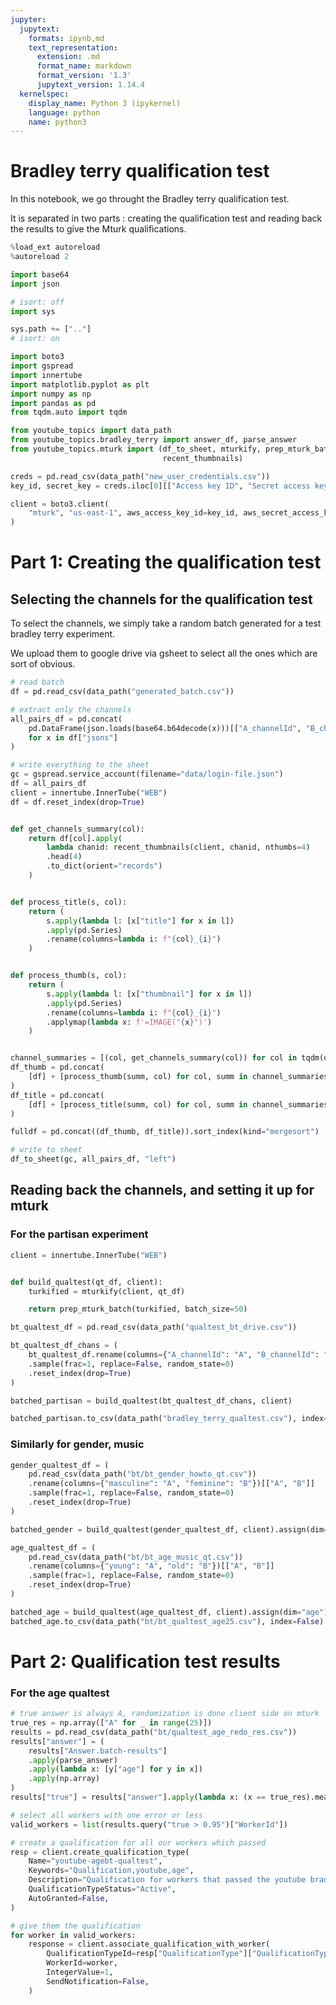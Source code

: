 ```yaml
---
jupyter:
  jupytext:
    formats: ipynb,md
    text_representation:
      extension: .md
      format_name: markdown
      format_version: '1.3'
      jupytext_version: 1.14.4
  kernelspec:
    display_name: Python 3 (ipykernel)
    language: python
    name: python3
---
```


# Bradley terry qualification test

In this notebook, we go throught the Bradley terry qualification test.

It is separated in two parts : creating the qualification test and reading back the results to give the Mturk qualifications.

```python
%load_ext autoreload
%autoreload 2
```

```python
import base64
import json

# isort: off
import sys

sys.path += [".."]
# isort: on

import boto3
import gspread
import innertube
import matplotlib.pyplot as plt
import numpy as np
import pandas as pd
from tqdm.auto import tqdm

from youtube_topics import data_path
from youtube_topics.bradley_terry import answer_df, parse_answer
from youtube_topics.mturk import (df_to_sheet, mturkify, prep_mturk_batch,
                                  recent_thumbnails)
```

```python tags=[]
creds = pd.read_csv(data_path("new_user_credentials.csv"))
key_id, secret_key = creds.iloc[0][["Access key ID", "Secret access key"]]

client = boto3.client(
    "mturk", "us-east-1", aws_access_key_id=key_id, aws_secret_access_key=secret_key
)
```
# Part 1: Creating the qualification test 


## Selecting the channels for the qualification test

To select the channels, we simply take a random batch generated for a test bradley terry experiment.

We upload them to google drive via gsheet to select all the ones which are sort of obvious.

```python
# read batch
df = pd.read_csv(data_path("generated_batch.csv"))

# extract only the channels
all_pairs_df = pd.concat(
    pd.DataFrame(json.loads(base64.b64decode(x)))[["A_channelId", "B_channelId"]]
    for x in df["jsons"]
)

# write everything to the sheet
gc = gspread.service_account(filename="data/login-file.json")
df = all_pairs_df
client = innertube.InnerTube("WEB")
df = df.reset_index(drop=True)


def get_channels_summary(col):
    return df[col].apply(
        lambda chanid: recent_thumbnails(client, chanid, nthumbs=4)
        .head(4)
        .to_dict(orient="records")
    )


def process_title(s, col):
    return (
        s.apply(lambda l: [x["title"] for x in l])
        .apply(pd.Series)
        .rename(columns=lambda i: f"{col}_{i}")
    )


def process_thumb(s, col):
    return (
        s.apply(lambda l: [x["thumbnail"] for x in l])
        .apply(pd.Series)
        .rename(columns=lambda i: f"{col}_{i}")
        .applymap(lambda x: f'=IMAGE("{x}")')
    )


channel_summaries = [(col, get_channels_summary(col)) for col in tqdm(df.columns)]
df_thumb = pd.concat(
    [df] + [process_thumb(summ, col) for col, summ in channel_summaries], axis=1
)
df_title = pd.concat(
    [df] + [process_title(summ, col) for col, summ in channel_summaries], axis=1
)

fulldf = pd.concat((df_thumb, df_title)).sort_index(kind="mergesort")

# write to sheet
df_to_sheet(gc, all_pairs_df, "left")
```

## Reading back the channels, and setting it up for mturk 


### For the partisan experiment

```python
client = innertube.InnerTube("WEB")


def build_qualtest(qt_df, client):
    turkified = mturkify(client, qt_df)

    return prep_mturk_batch(turkified, batch_size=50)
```

```python
bt_qualtest_df = pd.read_csv(data_path("qualtest_bt_drive.csv"))

bt_qualtest_df_chans = (
    bt_qualtest_df.rename(columns={"A_channelId": "A", "B_channelId": "B"})[["A", "B"]]
    .sample(frac=1, replace=False, random_state=0)
    .reset_index(drop=True)
)

batched_partisan = build_qualtest(bt_qualtest_df_chans, client)

batched_partisan.to_csv(data_path("bradley_terry_qualtest.csv"), index=False)
```

### Similarly for gender, music

```python
gender_qualtest_df = (
    pd.read_csv(data_path("bt/bt_gender_howto_qt.csv"))
    .rename(columns={"masculine": "A", "feminine": "B"})[["A", "B"]]
    .sample(frac=1, replace=False, random_state=0)
    .reset_index(drop=True)
)

batched_gender = build_qualtest(gender_qualtest_df, client).assign(dim="gender")
```

```python
age_qualtest_df = (
    pd.read_csv(data_path("bt/bt_age_music_qt.csv"))
    .rename(columns={"young": "A", "old": "B"})[["A", "B"]]
    .sample(frac=1, replace=False, random_state=0)
    .reset_index(drop=True)
)

batched_age = build_qualtest(age_qualtest_df, client).assign(dim="age")
batched_age.to_csv(data_path("bt/bt_qualtest_age25.csv"), index=False)
```

# Part 2: Qualification test results


### For the age qualtest

```python
# true answer is always A, randomization is done client side on mturk
true_res = np.array(["A" for _ in range(25)])
results = pd.read_csv(data_path("bt/qualtest_age_redo_res.csv"))
results["answer"] = (
    results["Answer.batch-results"]
    .apply(parse_answer)
    .apply(lambda x: [y["age"] for y in x])
    .apply(np.array)
)
results["true"] = results["answer"].apply(lambda x: (x == true_res).mean())

# select all workers with one error or less
valid_workers = list(results.query("true > 0.95")["WorkerId"])

# create a qualification for all our workers which passed
resp = client.create_qualification_type(
    Name="youtube-agebt-qualtest",
    Keywords="Qualification,youtube,age",
    Description="Qualification for workers that passed the youtube bradley terry age test",
    QualificationTypeStatus="Active",
    AutoGranted=False,
)

# give them the qualification
for worker in valid_workers:
    response = client.associate_qualification_with_worker(
        QualificationTypeId=resp["QualificationType"]["QualificationTypeId"],
        WorkerId=worker,
        IntegerValue=1,
        SendNotification=False,
    )
```
